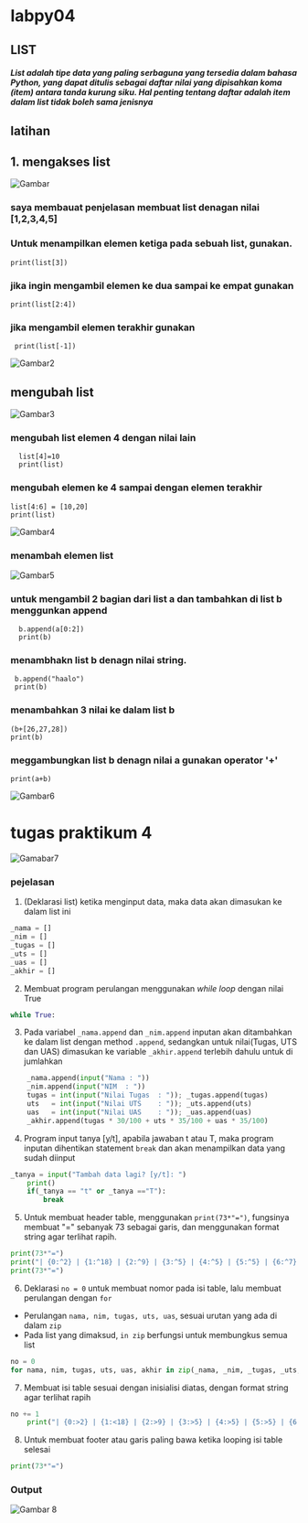 # labpy04
## LIST
##### List adalah tipe data yang paling serbaguna yang tersedia dalam bahasa Python, yang dapat ditulis sebagai daftar nilai yang dipisahkan koma (item) antara tanda kurung siku. Hal penting tentang daftar adalah item dalam list tidak boleh sama jenisnya
## latihan
## 1. mengakses list



![Gambar](image/ss1_mengakseslist.png)



 ### saya membauat penjelasan membuat list denagan nilai [1,2,3,4,5]
### Untuk menampilkan elemen ketiga pada sebuah list, gunakan.

	print(list[3])

### jika ingin mengambil elemen ke dua sampai ke empat gunakan
    print(list[2:4])

### jika mengambil elemen terakhir gunakan
     print(list[-1])




![Gambar2](image/ss2_output.png)



## mengubah list


![Gambar3](image/ss3_mengubahlist.png)


### mengubah list elemen 4 dengan nilai lain

      list[4]=10
      print(list)
### mengubah elemen ke 4 sampai dengan elemen terakhir
    list[4:6] = [10,20]
    print(list)



![Gambar4](image/ss4_output.png)


### menambah elemen list



![Gambar5](image/ss5_menambahelemen.png)




 ### untuk mengambil 2 bagian dari list a dan tambahkan di list b menggunkan append
      b.append(a[0:2])
      print(b)

### menambhakn list b denagn nilai string.
     b.append("haalo")
     print(b)

### menambahkan 3 nilai ke dalam list b
    (b+[26,27,28])
    print(b)

### meggambungkan list b denagn nilai a gunakan operator '+'
    print(a+b)



![Gambar6](image/ss6_output.png)

# tugas praktikum 4


![Gamabar7](image/ss7.png)


### pejelasan
1. (Deklarasi list) ketika menginput data, maka data akan dimasukan ke dalam list ini
```python
_nama = []
_nim = []
_tugas = []
_uts = []
_uas = []
_akhir = []
```

2. Membuat program perulangan menggunakan _while loop_ dengan nilai True
```python
while True:
```

3. Pada variabel `_nama.append` dan `_nim.append` inputan akan ditambahkan ke dalam list dengan method `.append`, sedangkan untuk nilai(Tugas, UTS dan UAS) dimasukan ke variable `_akhir.append` terlebih dahulu untuk di jumlahkan
```python
    _nama.append(input("Nama : "))
    _nim.append(input("NIM  : "))
    tugas = int(input("Nilai Tugas  : ")); _tugas.append(tugas)
    uts   = int(input("Nilai UTS    : ")); _uts.append(uts)
    uas   = int(input("Nilai UAS    : ")); _uas.append(uas)
    _akhir.append(tugas * 30/100 + uts * 35/100 + uas * 35/100)
```

4. Program input tanya [y/t], apabila jawaban t atau T, maka program inputan dihentikan statement `break` dan akan menampilkan data yang sudah diinput
```python
_tanya = input("Tambah data lagi? [y/t]: ")
    print()
    if(_tanya == "t" or _tanya =="T"):
        break
```

5. Untuk membuat header table, menggunakan `print(73*"=")`, fungsinya membuat "=" sebanyak 73 sebagai garis, dan menggunakan format string agar terlihat rapih. 
```python
print(73*"=")
print("| {0:^2} | {1:^18} | {2:^9} | {3:^5} | {4:^5} | {5:^5} | {6:^7} |".format("No", "Nama", "NIM", "Tugas", "UTS", "UAS", "Akhir"))
print(73*"=")
```

6. Deklarasi `no = 0` untuk membuat nomor pada isi table, lalu membuat perulangan dengan `for`
- Perulangan `nama, nim, tugas, uts, uas`, sesuai urutan yang ada di dalam `zip`
- Pada list yang dimaksud, `in zip` berfungsi untuk membungkus semua list
```python
no = 0
for nama, nim, tugas, uts, uas, akhir in zip(_nama, _nim, _tugas, _uts, _uas, _akhir):
```

7. Membuat isi table sesuai dengan inisialisi diatas, dengan format string agar terlihat rapih
```python
no += 1    
    print("| {0:>2} | {1:<18} | {2:>9} | {3:>5} | {4:>5} | {5:>5} | {6:>7.2f} |".format(no, nama, nim, tugas, uts, uas, akhir))
```

8. Untuk membuat footer atau garis paling bawa ketika looping isi table selesai
```python
print(73*"=")
```

### Output


![Gambar 8](image/ss8.png)




